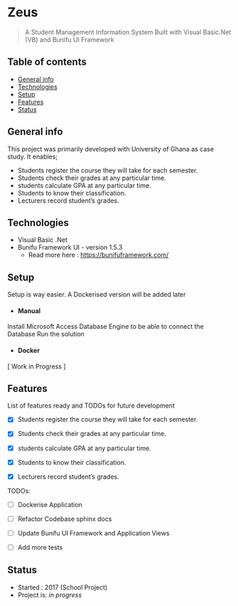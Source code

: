# Zeus
> A Student Management Information System Built with Visual Basic.Net (VB) and Bunifu UI Framework


## Table of contents

- [General info](#general-info)
- [Technologies](#technologies)
- [Setup](#setup)
- [Features](#features)
- [Status](#status)

## General info

This project was primarily developed with University of Ghana as case study. It enables;
  - Students register the course they will take for each semester.
  - Students check their grades at any particular time.
  - students calculate GPA at any particular time.
  - Students to know their classification.
  - Lecturers record student’s grades.



## Technologies

- Visual Basic .Net
- Bunifu Framework UI - version 1.5.3 
    - Read more here : https://bunifuframework.com/

## Setup

Setup is way easier.
A Dockerised version will be added later

- #### Manual

Install Microsoft Access Database Engine to be able to connect the Database
Run the solution 

- #### Docker

[ Work in Progress ]


## Features

List of features ready and TODOs for future development

 - [x] Students register the course they will take for each semester.
 - [x] Students check their grades at any particular time.
 - [x] students calculate GPA at any particular time.
 - [x] Students to know their classification.
 - [x] Lecturers record student’s grades.


TODOs:

- [ ] Dockerise Application 
- [ ] Refactor Codebase sphinx docs
- [ ] Update Bunifu UI Framework and Application Views
- [ ] Add more tests


## Status
- Started  : 2017 (School Project)
- Project is: _in progress_

